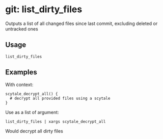 # git: list_dirty_files

Outputs a list of all changed files since last commit, excluding deleted or untracked ones

## Usage

```shell
list_dirty_files
```

## Examples

With context:

```shell
scytale_decrypt_all() {
  # decrypt all provided files using a scytale
}
```

Use as a list of argument:

```shell
list_dirty_files | xargs scytale_decrypt_all
```

Would decrypt all dirty files
